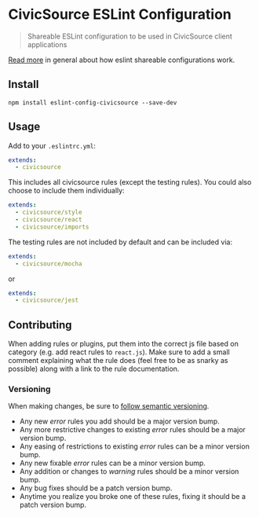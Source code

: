 # CivicSource ESLint Configuration

> Shareable ESLint configuration to be used in CivicSource client applications

[Read more](http://eslint.org/docs/developer-guide/shareable-configs) in general about how eslint shareable configurations work.

## Install

```
npm install eslint-config-civicsource --save-dev
```

## Usage

Add to your `.eslintrc.yml`:

```yaml
extends:
  - civicsource
```

This includes all civicsource rules (except the testing rules). You could also choose to include them individually:

```yaml
extends:
  - civicsource/style
  - civicsource/react
  - civicsource/imports
```

The testing rules are not included by default and can be included via:

```yaml
extends:
  - civicsource/mocha
```

or

```yaml
extends:
  - civicsource/jest
```

## Contributing

When adding rules or plugins, put them into the correct js file based on category (e.g. add react rules to `react.js`). Make sure to add a small comment explaining what the rule does (feel free to be as snarky as possible) along with a link to the rule documentation.

### Versioning

When making changes, be sure to [follow semantic versioning](http://semver.org/).

* Any new _error_ rules you add should be a major version bump.
* Any more restrictive changes to existing _error_ rules should be a major version bump.
* Any easing of restrictions to existing _error_ rules can be a minor version bump.
* Any new fixable _error_ rules can be a minor version bump. 
* Any addition or changes to _warning_ rules should be a minor version bump.
* Any bug fixes should be a patch version bump.
* Anytime you realize you broke one of these rules, fixing it should be a patch version bump.